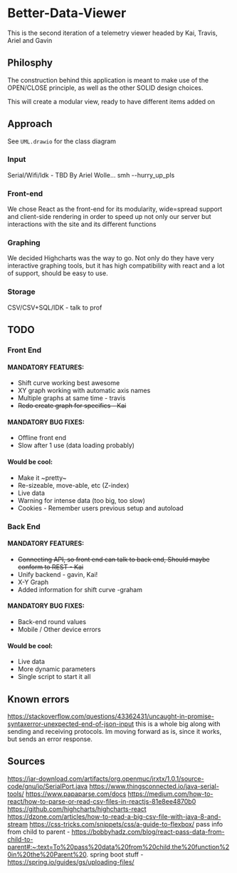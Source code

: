 # Better-Data-Viewer
This is the second iteration of a telemetry viewer headed by Kai, Travis, Ariel and Gavin

## Philosphy
The construction behind this application is meant to make use of the OPEN/CLOSE principle, as well as the other SOLID design choices.

This will create a modular view, ready to have different items added on

## Approach
See `UML.drawio` for the class diagram

### Input
Serial/Wifi/Idk - TBD By Ariel Wolle... smh --hurry_up_pls

### Front-end
We chose React as the front-end for its modularity, wide=spread support and client-side rendering in order to speed up not only our server 
but interactions with the site and its different functions

### Graphing
We decided Highcharts was the way to go. Not only do they have very interactive graphing tools, but it has high compatibility with react and
a lot of support, should be easy to use.

### Storage
CSV/CSV+SQL/IDK - talk to prof

## TODO

### Front End
#### MANDATORY FEATURES:
- Shift curve working best awesome
- XY graph working with automatic axis names
- Multiple graphs at same time - travis
- ~~Redo create graph for specifics - Kai~~

#### MANDATORY BUG FIXES:
- Offline front end
- Slow after 1 use (data loading probably)

#### Would be cool:
- Make it ~pretty~
- Re-sizeable, move-able, etc (Z-index)
- Live data
- Warning for intense data (too big, too slow)
- Cookies - Remember users previous setup and autoload

### Back End
#### MANDATORY FEATURES:
- ~~Connecting API, so front end can talk to back end, Should maybe conform to REST - Kai~~
- Unify backend - gavin, Kai!
- X-Y Graph
- Added information for shift curve -graham

#### MANDATORY BUG FIXES:
- Back-end round values
- Mobile / Other device errors

#### Would be cool:
- Live data
- More dynamic parameters
- Single script to start it all

## Known errors
https://stackoverflow.com/questions/43362431/uncaught-in-promise-syntaxerror-unexpected-end-of-json-input
this is a whole big along with sending and receiving protocols. Im moving forward as is, since it works, but sends an error response.


## Sources
https://jar-download.com/artifacts/org.openmuc/jrxtx/1.0.1/source-code/gnu/io/SerialPort.java
https://www.thingsconnected.io/java-serial-tools/
https://www.papaparse.com/docs
https://medium.com/how-to-react/how-to-parse-or-read-csv-files-in-reactjs-81e8ee4870b0
https://github.com/highcharts/highcharts-react
https://dzone.com/articles/how-to-read-a-big-csv-file-with-java-8-and-stream
https://css-tricks.com/snippets/css/a-guide-to-flexbox/
pass info from child to parent - https://bobbyhadz.com/blog/react-pass-data-from-child-to-parent#:~:text=To%20pass%20data%20from%20child,the%20function%20in%20the%20Parent%20.
spring boot stuff - https://spring.io/guides/gs/uploading-files/

